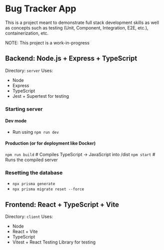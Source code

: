 # Bug Tracker App
<p>This is a project meant to demonstrate full stack development skills as well as concepts such as testing (Unit, Component, Integration, E2E, etc.), containerization, etc.

NOTE: This project is a work-in-progress

## Backend:  Node.js + Express + TypeScript
Directory: `server`
Uses:
- Node
- Express
- TypeScript
- Jest + Supertest for testing

### Starting server
#### Dev mode
- Run using `npm run dev`

#### Production (or for deployment like Docker)
`npm run build`    # Compiles TypeScript → JavaScript into /dist
`npm start`        # Runs the compiled server

### Resetting the database
- `npx prisma generate`
- `npx prisma migrate reset --force`

## Frontend:  React + TypeScript + Vite
Directory: `client`
Uses:
- Node
- React + Vite
- TypeScript
- Vitest + React Testing Library for testing

